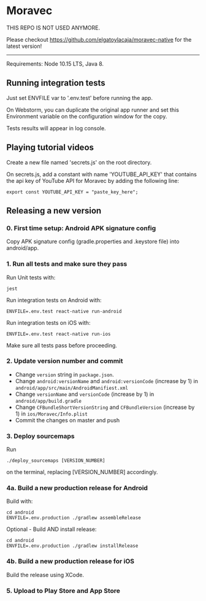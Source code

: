 # Moravec

THIS REPO IS NOT USED ANYMORE.

Please checkout https://github.com/elgatoylacaja/moravec-native for the latest version!

---------

Requirements: Node 10.15 LTS, Java 8.

## Running integration tests

Just set ENVFILE var to '.env.test' before running the app.

On Webstorm, you can duplicate the original app runner and set this Environment variable on the configuration window 
for the copy.

Tests results will appear in log console. 


## Playing tutorial videos

Create a new file named 'secrets.js' on the root directory.

On secrets.js, add a constant with name 'YOUTUBE_API_KEY' that contains the api key of YouTube API for Moravec
by adding the following line:

    export const YOUTUBE_API_KEY = "paste_key_here";

## Releasing a new version

### 0. First time setup: Android APK signature config

Copy APK signature config (gradle.properties and .keystore file) into android/app.

### 1. Run all tests and make sure they pass

Run Unit tests with:

    jest

Run integration tests on Android with:

    ENVFILE=.env.test react-native run-android

Run integration tests on iOS with:

    ENVFILE=.env.test react-native run-ios
    
Make sure all tests pass before proceeding.

### 2. Update version number and commit

- Change `version` string in `package.json`.
- Change `android:versionName` and `android:versionCode` (increase by 1) in 
`android/app/src/main/AndroidManifiest.xml`
- Change `versionName` and `versionCode` (increase by 1) in 
`android/app/build.gradle`
- Change `CFBundleShortVersionString` and `CFBundleVersion` (increase by 1) in `ios/Moravec/Info.plist`
- Commit the changes on master and push

### 3. Deploy sourcemaps

Run 

    ./deploy_sourcemaps [VERSION_NUMBER]
     
on the terminal, replacing [VERSION_NUMBER] accordingly.

### 4a. Build a new production release for Android

Build with:

    cd android
    ENVFILE=.env.production ./gradlew assembleRelease
    
Optional - Build AND install release:

    cd android
    ENVFILE=.env.production ./gradlew installRelease
        
### 4b. Build a new production release for iOS

Build the release using XCode.

### 5. Upload to Play Store and App Store
